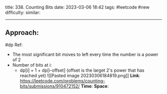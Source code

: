 title: 338. Counting Bits
date: 2023-03-06 18:42
tags: #leetcode #new
difficulty:
similar: 

---
## Approach:
#dp 
Ref: 
- The most significant bit moves to left every time the number is a power of 2
- Number of bits at i:
	- dp[i] = 1 + dp[i-offset]    (offset is the larget 2's power that has reached yet)
![[Pasted image 20230306184819.png]]
**Link**: https://leetcode.com/problems/counting-bits/submissions/910472152/
**Time**:
**Space**: